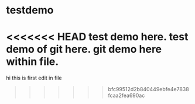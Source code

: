 # testdemo
<<<<<<< HEAD
test demo here.
test demo of git here.
git demo here within file.
=======
hi this is first edit in file
>>>>>>> bfc99512d2b840449ebfe4e7838fcaa2fea690ac
